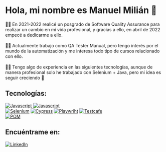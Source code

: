 # Hola, mi nombre es Manuel Milián 👋

:man_student: En 2021-2022 realicé un posgrado de Software Quality Assurance para realizar un cambio en mi vida profesional, y gracias a ello, en abril de 2022 empecé a dedicarme a ello.</br></br>
:man_technologist: Actualmente trabajo como QA Tester Manual, pero tengo interés por el mundo de la automatización y me interesa todo tipo de cursos relacionado con ello.</br></br>
:weight_lifting_man: Tengo algo de experiencia en las siguientes tecnologías, aunque de manera profesional solo he trabajado con Selenium + Java, pero mi idea es seguir creciendo :muscle:

## Tecnologías:
[![Javascript](https://img.shields.io/badge/Java-007396?style=for-the-badge&logo=java&logoColor=white&labelColor=101010)]()
[![Javascript](https://img.shields.io/badge/JavaScript-F7DF1E?style=for-the-badge&logo=javascript&logoColor=white&labelColor=101010)]()
</br>
[![Selenium](https://shields.io/badge/Selenium-43b02a?style=for-the-badge&logo=selenium&logoColor=white&labelColor=101010)]()
[![Cypress](https://shields.io/badge/Cypress-808080?style=for-the-badge&logo=cypress&logoColor=white&labelColor=101010)]()
[![Playwriht](https://shields.io/badge/Playwright-45ba4b?style=for-the-badge&logo=playwright&logoColor=white&labelColor=101010)]()
[![Testcafe](https://shields.io/badge/TestCafé-3eaef4?style=for-the-badge&logo=testcafe&logoColor=white&labelColor=101010)]()
</br>
[![POM](https://shields.io/badge/Page_object_model-337e85?style=for-the-badge&logo=pom&logoColor=white&labelColor=101010)]()

## Encuéntrame en:
[![LinkedIn](https://img.shields.io/badge/LinkedIn-Manuel_Milian-0077B5?style=for-the-badge&logo=linkedin&logoColor=white&labelColor=101010)](https://www.linkedin.com/in/manuelmilian)
